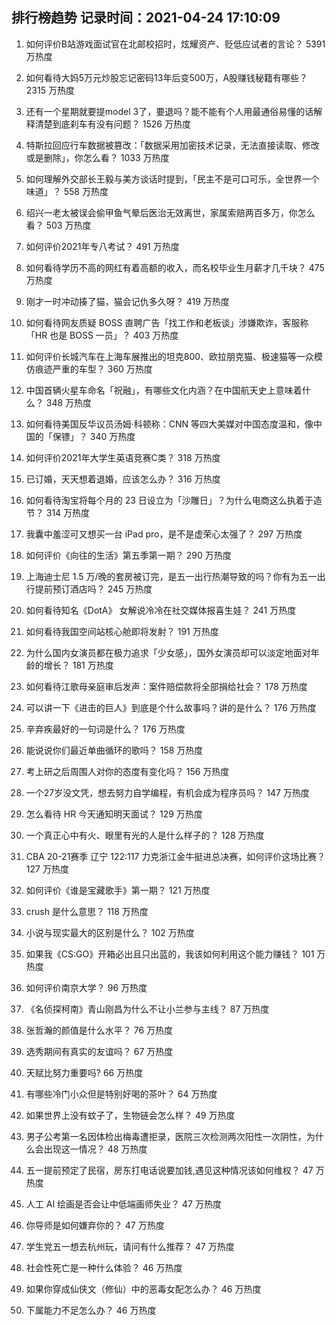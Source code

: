 
## 排行榜趋势 记录时间：2021-04-24 17:10:09
  
  1. 如何评价B站游戏面试官在北邮校招时，炫耀资产、贬低应试者的言论？ 5391 万热度
    
  2. 如何看待大妈5万元炒股忘记密码13年后变500万，A股赚钱秘籍有哪些？ 2315 万热度
    
  3. 还有一个星期就要提model 3了，要退吗？能不能有个人用最通俗易懂的话解释清楚到底刹车有没有问题？ 1526 万热度
    
  4. 特斯拉回应行车数据被篡改：「数据采用加密技术记录，无法直接读取、修改或是删除」，你怎么看？ 1033 万热度
    
  5. 如何理解外交部长王毅与美方谈话时提到，「民主不是可口可乐，全世界一个味道」？ 558 万热度
    
  6. 绍兴一老太被误会偷甲鱼气晕后医治无效离世，家属索赔两百多万，你怎么看？ 503 万热度
    
  7. 如何评价2021年专八考试？ 491 万热度
    
  8. 如何看待学历不高的网红有着高额的收入，而名校毕业生月薪才几千块？ 475 万热度
    
  9. 刚才一时冲动揍了猫，猫会记仇多久呀？ 419 万热度
    
  10. 如何看待网友质疑 BOSS 直聘广告「找工作和老板谈」涉嫌欺诈，客服称「HR 也是 BOSS 一员」？ 403 万热度
    
  11. 如何评价长城汽车在上海车展推出的坦克800、欧拉朋克猫、极速猫等一众模仿痕迹严重的车型？ 360 万热度
    
  12. 中国首辆火星车命名「祝融」，有哪些文化内涵？在中国航天史上意味着什么？ 348 万热度
    
  13. 如何看待美国反华议员汤姆·科顿称：CNN 等四大美媒对中国态度温和，像中国的「保镖」？ 340 万热度
    
  14. 如何评价2021年大学生英语竞赛C类？ 318 万热度
    
  15. 已订婚，天天想着退婚，应该怎么办？ 316 万热度
    
  16. 如何看待淘宝将每个月的 23 日设立为「沙雕日」？为什么电商这么执着于造节？ 314 万热度
    
  17. 我囊中羞涩可又想买一台 iPad pro，是不是虚荣心太强了？ 297 万热度
    
  18. 如何评价《向往的生活》第五季第一期？ 290 万热度
    
  19. 上海迪士尼 1.5 万/晚的套房被订完，是五一出行热潮导致的吗？你有为五一出行提前预订酒店吗？ 245 万热度
    
  20. 如何看待知名《DotA》 女解说冷冷在社交媒体报喜生娃？ 241 万热度
    
  21. 如何看待我国空间站核心舱即将发射？ 191 万热度
    
  22. 为什么国内女演员都在极力追求「少女感」，国外女演员却可以淡定地面对年龄的增长？ 181 万热度
    
  23. 如何看待江歌母亲庭审后发声：案件赔偿款将全部捐给社会？ 178 万热度
    
  24. 可以讲一下《进击的巨人》到底是个什么故事吗？讲的是什么？ 176 万热度
    
  25. 辛弃疾最好的一句词是什么？ 176 万热度
    
  26. 能说说你们最近单曲循环的歌吗？ 158 万热度
    
  27. 考上研之后周围人对你的态度有变化吗？ 156 万热度
    
  28. 一个27岁没文凭，想去努力自学编程，有机会成为程序员吗？ 147 万热度
    
  29. 怎么看待 HR 今天通知明天面试？ 129 万热度
    
  30. 一个真正心中有火、眼里有光的人是什么样子的？ 128 万热度
    
  31. CBA 20-21赛季 辽宁 122:117 力克浙江金牛挺进总决赛，如何评价这场比赛？ 127 万热度
    
  32. 如何评价《谁是宝藏歌手》第一期？ 121 万热度
    
  33. crush 是什么意思？ 118 万热度
    
  34. 小说与现实最大的区别是什么？ 102 万热度
    
  35. 如果我《CS:GO》开箱必出且只出蓝的，我该如何利用这个能力赚钱？ 101 万热度
    
  36. 如何评价南京大学？ 96 万热度
    
  37. 《名侦探柯南》青山刚昌为什么不让小兰参与主线？ 87 万热度
    
  38. 张哲瀚的颜值是什么水平？ 76 万热度
    
  39. 选秀期间有真实的友谊吗？ 67 万热度
    
  40. 天赋比努力重要吗? 66 万热度
    
  41. 有哪些冷门小众但是特别好喝的茶叶？ 64 万热度
    
  42. 如果世界上没有蚊子了，生物链会怎么样？ 49 万热度
    
  43. 男子公考第一名因体检出梅毒遭拒录，医院三次检测两次阳性一次阴性，为什么会出现这一情况？ 48 万热度
    
  44. 五一提前预定了民宿，房东打电话说要加钱,遇见这种情况该如何维权？ 47 万热度
    
  45. 人工 AI 绘画是否会让中低端画师失业？ 47 万热度
    
  46. 你导师是如何嫌弃你的？ 47 万热度
    
  47. 学生党五一想去杭州玩，请问有什么推荐？ 47 万热度
    
  48. 社会性死亡是一种什么体验？ 46 万热度
    
  49. 如果你穿成仙侠文（修仙）中的恶毒女配怎么办？ 46 万热度
    
  50. 下属能力不足怎么办？ 46 万热度
    